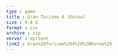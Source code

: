 ```yaml
---
type : game
title : Gran Turismo 4 (Korea)
size : 4.4 G
format : iso
archive : zip
server : myrient
link2 : Gran%20Turismo%204%20%28Korea%29
---
```


